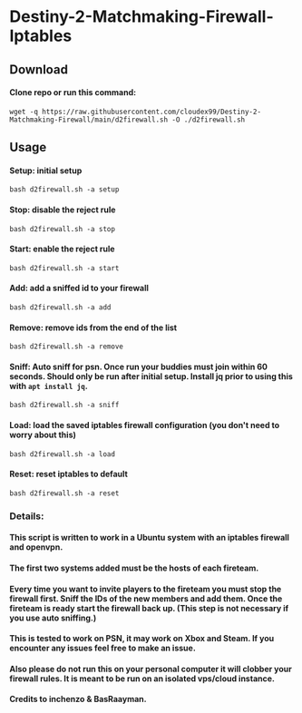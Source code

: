 # Destiny-2-Matchmaking-Firewall-Iptables

## Download
#### Clone repo or run this command: 
```wget -q https://raw.githubusercontent.com/cloudex99/Destiny-2-Matchmaking-Firewall/main/d2firewall.sh -O ./d2firewall.sh```
## Usage
#### Setup: initial setup
``` bash d2firewall.sh -a setup ```
#### Stop: disable the reject rule 
``` bash d2firewall.sh -a stop ```
#### Start: enable the reject rule
``` bash d2firewall.sh -a start ```
#### Add: add a sniffed id to your firewall
``` bash d2firewall.sh -a add ```
#### Remove: remove ids from the end of the list
``` bash d2firewall.sh -a remove ```
#### Sniff: Auto sniff for psn. Once run your buddies must join within 60 seconds. Should only be run after initial setup. Install jq prior to using this with ```apt install jq```.
``` bash d2firewall.sh -a sniff ```
#### Load: load the saved iptables firewall configuration (you don't need to worry about this)
``` bash d2firewall.sh -a load ```
#### Reset: reset iptables to default
``` bash d2firewall.sh -a reset ```

### Details:
#### This script is written to work in a Ubuntu system with an iptables firewall and openvpn. 
#### The first two systems added must be the hosts of each fireteam.
#### Every time you want to invite players to the fireteam you must stop the firewall first. Sniff the IDs of the new members and add them. Once the fireteam is ready start the firewall back up. (This step is not necessary if you use auto sniffing.)
#### This is tested to work on PSN, it may work on Xbox and Steam. If you encounter any issues feel free to make an issue.
#### Also please do not run this on your personal computer it will clobber your firewall rules. It is meant to be run on an isolated vps/cloud instance.
#### Credits to inchenzo & BasRaayman.
